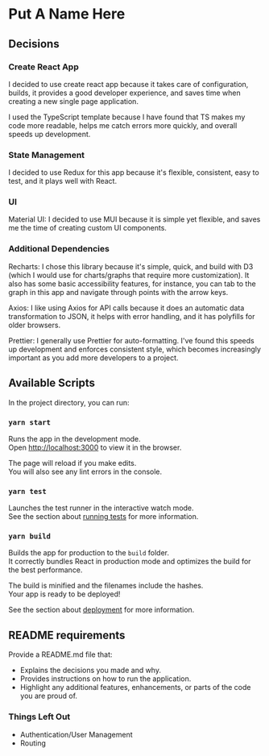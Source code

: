 # Put A Name Here

## Decisions

### Create React App

I decided to use create react app because it takes care of configuration, builds, it provides a good developer experience, and saves time when creating a new single page application.

I used the TypeScript template because I have found that TS makes my code more readable, helps me catch errors more quickly, and overall speeds up development.

### State Management

I decided to use Redux for this app because it's flexible, consistent, easy to test, and it plays well with React.

### UI

Material UI: I decided to use MUI because it is simple yet flexible, and saves me the time of creating custom UI components.

### Additional Dependencies

Recharts: I chose this library because it's simple, quick, and build with D3 (which I would use for charts/graphs that require more customization). It also has some basic accessibility features, for instance, you can tab to the graph in this app and navigate through points with the arrow keys.

Axios: I like using Axios for API calls because it does an automatic data transformation to JSON, it helps with error handling, and it has polyfills for older browsers.

Prettier: I generally use Prettier for auto-formatting. I've found this speeds up development and enforces consistent style, which becomes increasingly important as you add more developers to a project.

## Available Scripts

In the project directory, you can run:

### `yarn start`

Runs the app in the development mode.\
Open [http://localhost:3000](http://localhost:3000) to view it in the browser.

The page will reload if you make edits.\
You will also see any lint errors in the console.

### `yarn test`

Launches the test runner in the interactive watch mode.\
See the section about [running tests](https://facebook.github.io/create-react-app/docs/running-tests) for more information.

### `yarn build`

Builds the app for production to the `build` folder.\
It correctly bundles React in production mode and optimizes the build for the best performance.

The build is minified and the filenames include the hashes.\
Your app is ready to be deployed!

See the section about [deployment](https://facebook.github.io/create-react-app/docs/deployment) for more information.

## README requirements
Provide a README.md file that:
- Explains the decisions you made and why.
- Provides instructions on how to run the application.
- Highlight any additional features, enhancements, or parts of the code you are proud of.


### Things Left Out
- Authentication/User Management
- Routing
